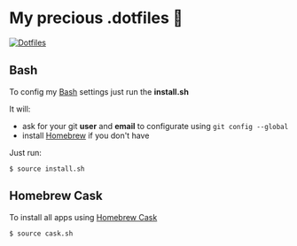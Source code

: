 # My precious .dotfiles :gem:

[![Dotfiles](https://img.shields.io/badge/dot-files-green.svg)](https://dotfiles.github.io/)

## Bash

To config my [Bash](http://en.wikipedia.org/wiki/Bash_(Unix_shell)) settings just run the **install.sh**

It will:
- ask for your git **user** and **email** to configurate using `git config --global`
- install [Homebrew](http://brew.sh/) if you don't have

Just run:

```
$ source install.sh
```

## Homebrew Cask

To install all apps using [Homebrew Cask](http://caskroom.io/)

```
$ source cask.sh
```
